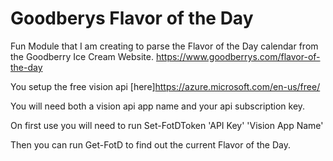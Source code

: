 # Goodberys Flavor of the Day
Fun Module that I am creating to parse the Flavor of the Day calendar from the Goodberry Ice Cream Website. https://www.goodberrys.com/flavor-of-the-day

You setup the free vision api [here]https://azure.microsoft.com/en-us/free/

You will need both a vision api app name and your api subscription key.

On first use you will need to run Set-FotDToken 'API Key' 'Vision App Name'

Then you can run Get-FotD to find out the current Flavor of the Day.